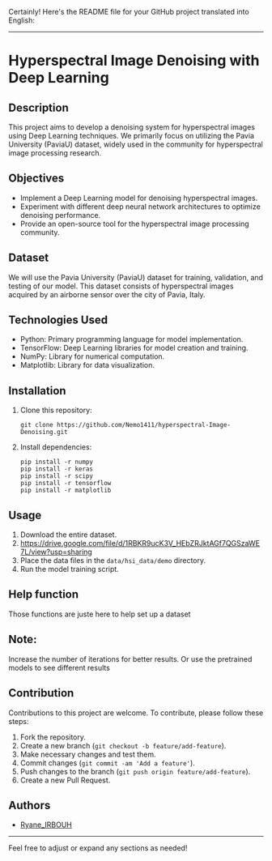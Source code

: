 Certainly! Here's the README file for your GitHub project translated into English:

---

# Hyperspectral Image Denoising with Deep Learning

## Description
This project aims to develop a denoising system for hyperspectral images using Deep Learning techniques. We primarily focus on utilizing the Pavia University (PaviaU) dataset, widely used in the community for hyperspectral image processing research.

## Objectives
- Implement a Deep Learning model for denoising hyperspectral images.
- Experiment with different deep neural network architectures to optimize denoising performance.
- Provide an open-source tool for the hyperspectral image processing community.

## Dataset
We will use the Pavia University (PaviaU) dataset for training, validation, and testing of our model. This dataset consists of hyperspectral images acquired by an airborne sensor over the city of Pavia, Italy.

## Technologies Used
- Python: Primary programming language for model implementation.
- TensorFlow: Deep Learning libraries for model creation and training.
- NumPy: Library for numerical computation.
- Matplotlib: Library for data visualization.

## Installation
1. Clone this repository:
   ```
   git clone https://github.com/Nemo1411/hyperspectral-Image-Denoising.git
   ```
2. Install dependencies:
   ```
   pip install -r numpy
   pip install -r keras
   pip install -r scipy
   pip install -r tensorflow
   pip install -r matplotlib
   ```

## Usage
1. Download the entire dataset.
2. https://drive.google.com/file/d/1RBKR9ucK3V_HEbZRJktAGf7QGSzaWE7L/view?usp=sharing
3. Place the data files in the `data/hsi_data/demo` directory.
4. Run the model training script.

## Help function
Those functions are juste here to help set up a dataset

## Note:
Increase the number of iterations for better results.
Or use the pretrained models to see different results

## Contribution
Contributions to this project are welcome. To contribute, please follow these steps:
1. Fork the repository.
2. Create a new branch (`git checkout -b feature/add-feature`).
3. Make necessary changes and test them.
4. Commit changes (`git commit -am 'Add a feature'`).
5. Push changes to the branch (`git push origin feature/add-feature`).
6. Create a new Pull Request.

## Authors
- [Ryane_IRBOUH](https://github.com/Nemo1411)

--- 

Feel free to adjust or expand any sections as needed!

